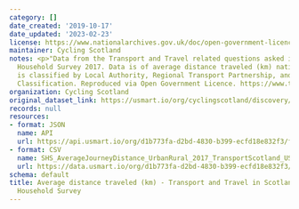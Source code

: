 ```yaml
---
category: []
date_created: '2019-10-17'
date_updated: '2023-02-23'
license: https://www.nationalarchives.gov.uk/doc/open-government-licence/version/3/
maintainer: Cycling Scotland
notes: <p>"Data from the Transport and Travel related questions asked in the Scottish
  Household Survey 2017. Data is of average distance traveled (km) nationally. Data
  is classified by Local Authority, Regional Transport Partnership, and Urban/Rural
  Classification. Reproduced via Open Government Licence. https://www.transport.gov.scot/publication/transport-and-travel-in-scotland-2017/"</p>
organization: Cycling Scotland
original_dataset_link: https://usmart.io/org/cyclingscotland/discovery/discovery-view-detail/33e828ef-a1a7-4666-b938-f929f19683d4
records: null
resources:
- format: JSON
  name: API
  url: https://api.usmart.io/org/d1b773fa-d2bd-4830-b399-ecfd18e832f3/f6db47aa-b724-422f-87d0-95bc50ecc2ec/2/urql
- format: CSV
  name: SHS_AverageJourneyDistance_UrbanRural_2017_TransportScotland_USMaster.csv
  url: https://data.usmart.io/org/d1b773fa-d2bd-4830-b399-ecfd18e832f3/resource?resourceGUID=e74ac331-0479-4a50-8181-49c888d756c7
schema: default
title: Average distance traveled (km) - Transport and Travel in Scotland 2017 - Scottish
  Household Survey
---
```

